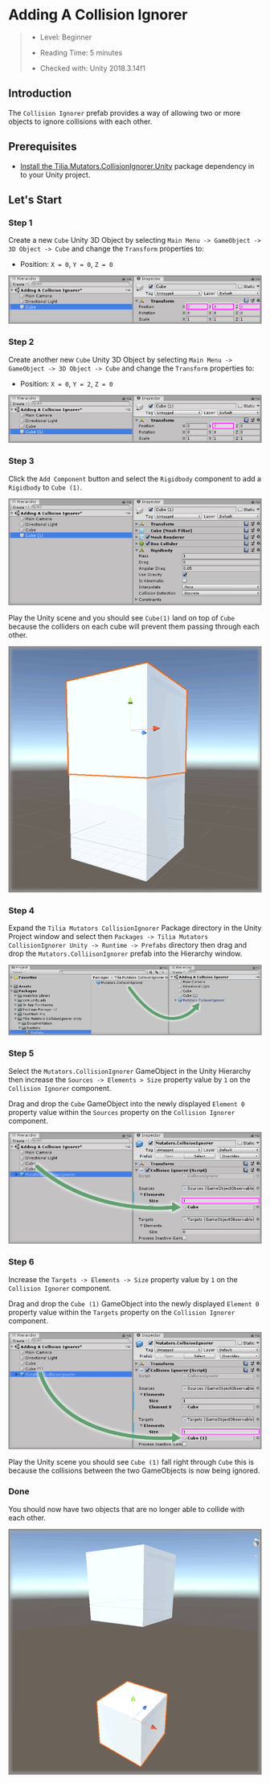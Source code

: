 # Adding A Collision Ignorer

> * Level: Beginner
>
> * Reading Time: 5 minutes
>
> * Checked with: Unity 2018.3.14f1

## Introduction

The `Collision Ignorer` prefab provides a way of allowing two or more objects to ignore collisions with each other.

## Prerequisites

* [Install the Tilia.Mutators.CollisionIgnorer.Unity] package dependency in to your Unity project.

## Let's Start

### Step 1

Create a new `Cube` Unity 3D Object by selecting `Main Menu -> GameObject -> 3D Object -> Cube` and change the `Transform` properties to:

* Position: `X = 0`, `Y = 0`, `Z = 0`

![Adding A Cube](assets/images/AddingACube.png)

### Step 2

Create another new `Cube` Unity 3D Object by selecting `Main Menu -> GameObject -> 3D Object -> Cube` and change the `Transform` properties to:

* Position: `X = 0`, `Y = 2`, `Z = 0`

![Adding The Second Cube](assets/images/AddingTheSecondCube.png)

### Step 3

Click the `Add Component` button and select the `Rigidbody` component to add a `Rigidbody` to `Cube (1)`. 

![Adding A Rigidbody](assets/images/AddingARigidbody.png)

Play the Unity scene and you should see `Cube(1)` land on top of `Cube` because the colliders on each cube will prevent them passing through each other.

![Playing The Unity Scene With The Rigidbody](assets/images/PlayingTheUnitySceneWithTheRigidbody.png)

### Step 4

Expand the `Tilia Mutators CollisionIgnorer` Package directory in the Unity Project window and select then `Packages -> Tilia Mutators CollisionIgnorer Unity -> Runtime -> Prefabs` directory then drag and drop the `Mutators.ColliisonIgnorer` prefab into the Hierarchy window.

![Drag And Drop Collision Ignorer Into Hierachy](assets/images/DragAndDropCollisionIgnorerIntoHierachy.png)

### Step 5

Select the `Mutators.CollisionIgnorer` GameObject in the Unity Hierarchy then increase the `Sources -> Elements > Size` property value by `1` on the `Collision Ignorer` component.

Drag and drop the `Cube` GameObject into the newly displayed `Element 0` property value within the `Sources` property on the `Collision Ignorer` component.

![Drag And Drop Cube Into Element](assets/images/DragAndDropCubeIntoElement.png)

### Step 6

Increase the `Targets -> Elements -> Size` property value by `1` on the `Collision Ignorer` component.

Drag and drop the `Cube (1)` GameObject into the newly displayed `Element 0` property value within the `Targets` property on the `Collision Ignorer` component.

![Drag And Drop Second Cube Into Element](assets/images/DragAndDropSecondCubeIntoElement.png)

Play the Unity scene you should see `Cube (1)` fall right through `Cube` this is because the collisions between the two GameObjects is now being ignored.

### Done 

You should now have two objects that are no longer able to collide with each other.

![Playing The Unity Scene With Collisions Ignored](assets/images/PlayingTheUnitySceneWithCollisionsIgnored.png)

[Install the Tilia.Mutators.CollisionIgnorer.Unity]: ../Installation/README.md